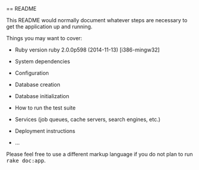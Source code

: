 == README

This README would normally document whatever steps are necessary to get the
application up and running.

Things you may want to cover:

* Ruby version ruby 2.0.0p598 (2014-11-13) [i386-mingw32]

* System dependencies

* Configuration

* Database creation

* Database initialization

* How to run the test suite

* Services (job queues, cache servers, search engines, etc.)

* Deployment instructions

* ...


Please feel free to use a different markup language if you do not plan to run
<tt>rake doc:app</tt>.

